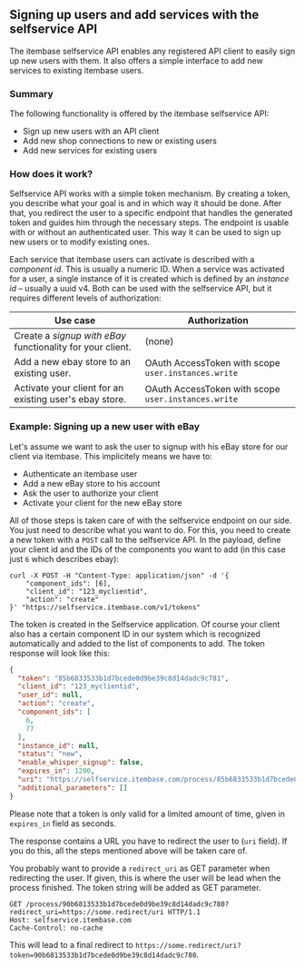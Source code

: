 ## Signing up users and add services with the selfservice API

The itembase selfservice API enables any registered API client to easily sign up new users with them. It also offers a simple interface to add new services to existing itembase users.

### Summary

The following functionality is offered by the itembase selfservice API:

- Sign up new users with an API client
- Add new shop connections to new or existing users
- Add new services for existing users

### How does it work?

Selfservice API works with a simple token mechanism. By creating a token, you describe what your goal is and in which way it should be done. After that, you redirect the user to a specific endpoint that handles the generated token and guides him through the necessary steps. The endpoint is usable with or without an authenticated user. This way it can be used to sign up new users or to modify existing ones.

Each service that itembase users can activate is described with a *component id*. This is usually a numeric ID. When a service was activated for a user, a single instance of it is created which is defined by an *instance id* – usually a uuid v4. Both can be used with the selfservice API, but it requires different levels of authorization:

|Use case|Authorization|
|---|---|
|Create a *signup with eBay* functionality for your client.|(none)|
|Add a new ebay store to an existing user.|OAuth AccessToken with scope `user.instances.write`|
|Activate your client for an existing user's ebay store.|OAuth AccessToken with scope `user.instances.write`|

### Example: Signing up a new user with eBay

Let's assume we want to ask the user to signup with his eBay store for our client via itembase. This implicitely means we have to:

* Authenticate an itembase user
* Add a new eBay store to his account
* Ask the user to authorize your client
* Activate your client for the new eBay store

All of those steps is taken care of with the selfservice endpoint on our side. You just need to describe what you want to do. For this, you need to create a new token with a `POST` call to the selfservice API. In the payload, define your client id and the IDs of the components you want to add (in this case just `6` which describes ebay):

```shell
curl -X POST -H "Content-Type: application/json" -d '{
    "component_ids": [6],
    "client_id": "123_myclientid",
    "action": "create"
}' "https://selfservice.itembase.com/v1/tokens"
```

The token is created in the Selfservice application. Of course your client also has a certain component ID in our system which is recognized automatically and added to the list of components to add. The token response will look like this: 

```json
{
  "token": "85b6833533b1d7bcede0d9be39c8d14dadc9c781",
  "client_id": "123_myclientid",
  "user_id": null,
  "action": "create",
  "component_ids": [
    6,
    77
  ],
  "instance_id": null,
  "status": "new",
  "enable_whisper_signup": false,
  "expires_in": 1200,
  "uri": "https://selfservice.itembase.com/process/85b6833533b1d7bcede0d9be39c8d14dadc9c781",
  "additional_parameters": []
}
```

Please note that a token is only valid for a limited amount of time, given in `expires_in` field as seconds.

The response contains a URL you have to redirect the user to (`uri` field). If you do this, all the steps mentioned above will be taken care of.

You probably want to provide a `redirect_uri` as GET parameter when redirecting the user. If given, this is where the user will be lead when the process finished. The token string will be added as GET parameter. 

```http
GET /process/90b6813533b1d7bcede0d9be39c8d14dadc9c780?redirect_uri=https://some.redirect/uri HTTP/1.1
Host: selfservice.itembase.com
Cache-Control: no-cache
```

This will lead to a final redirect to `https://some.redirect/uri?token=90b6813533b1d7bcede0d9be39c8d14dadc9c780`.

